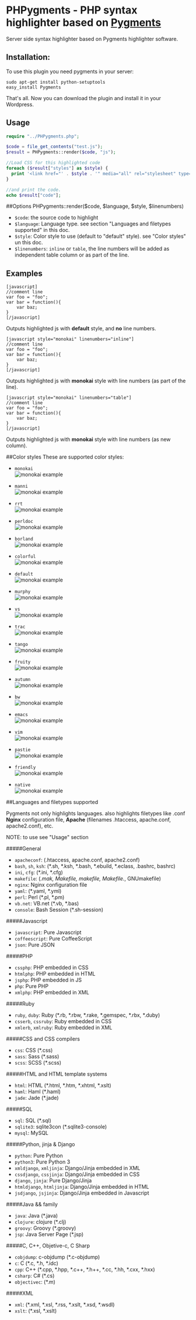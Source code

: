 PHPygments - PHP syntax highlighter based on [Pygments](http://pygments.org/ "")
======================
Server side syntax highlighter based on Pygments highlighter software.

## Installation:
To use this plugin you need pygments in your server:

```
sudo apt-get install python-setuptools
easy_install Pygments
```

That's all. Now you can download the plugin and install it in your Wordpress.

## Usage

```php
require "../PHPygments.php";

$code = file_get_contents("test.js");
$result = PHPygments::render($code, "js");

//Load CSS for this highlighted code
foreach ($result["styles"] as $style) {
  print '<link href="' . $style . '" media="all" rel="stylesheet" type="text/css" />';
}

//and print the code.
echo $result["code"];
```
##Options
PHPygments::render($code, $language, $style, $linenumbers)
* `$code`: the source code to highlight
* `$language`: Language type. see section "Languages and filetypes supported" in this doc.
* `$style`: Color style to use (default to "default" style). see "Color styles" un this doc.
* `$linenumbers`: `inline` or `table`, the line numbers will be added as independent table column or as part of the line.


## Examples
```
[javascript]
//comment line
var foo = "foo";
var bar = function(){
	var baz;
}
[/javascript]
```

Outputs highlighted js with **default** style, and **no** line numbers.

```
[javascript style="monokai" linenumbers="inline"]
//comment line
var foo = "foo";
var bar = function(){
	var baz;
}
[/javascript]
```
Outputs highlighted js with **monokai** style with line numbers (as part of the line).


```
[javascript style="monokai" linenumbers="table"]
//comment line
var foo = "foo";
var bar = function(){
	var baz;
}
[/javascript]
```
Outputs highlighted js with **monokai** style with line numbers (as new column).

##Color styles
These are supported color styles:

* `monokai`<br>
![monokai example](Documentation/img/style__0018_Layer-20.png "")

* `manni`<br>
![monokai example](Documentation/img/style__0017_Layer-19.png "")

* `rrt`<br>
![monokai example](Documentation/img/style__0016_Layer-18.png "")

* `perldoc`<br>
![monokai example](Documentation/img/style__0015_Layer-17.png "")

* `borland`<br>
![monokai example](Documentation/img/style__0014_Layer-16.png "")

* `colorful`<br>
![monokai example](Documentation/img/style__0013_Layer-15.png "")

* `default`<br>
![monokai example](Documentation/img/style__0012_Layer-14.png "")

* `murphy`<br>
![monokai example](Documentation/img/style__0011_Layer-13.png "")

* `vs`<br>
![monokai example](Documentation/img/style__0010_Layer-12.png "")

* `trac`<br>
![monokai example](Documentation/img/style__0009_Layer-11.png "")

* `tango`<br>
![monokai example](Documentation/img/style__0008_Layer-10.png "")

* `fruity`<br>
![monokai example](Documentation/img/style__0007_Layer-9.png "")

* `autumn`<br>
![monokai example](Documentation/img/style__0006_Layer-8.png "")

* `bw`<br>
![monokai example](Documentation/img/style__0005_Layer-7.png "")

* `emacs`<br>
![monokai example](Documentation/img/style__0004_Layer-6.png "")

* `vim`<br>
![monokai example](Documentation/img/style__0003_Layer-5.png "")

* `pastie`<br>
![monokai example](Documentation/img/style__0002_Layer-4.png "")

* `friendly`<br>
![monokai example](Documentation/img/style__0001_Layer-3.png "")

* `native`<br>
![monokai example](Documentation/img/style__0000_Layer-1.png "")


##Languages and filetypes supported

Pygments not only highlights languages. also highlights filetypes like .conf **Nginx** configuration file, **Apache** (filenames .htaccess, apache.conf, apache2.conf), etc.

NOTE: to use see "Usage" section

#####General
* `apacheconf`: (.htaccess, apache.conf, apache2.conf)
* `bash`, `sh`, `ksh`:
    (*.sh, *.ksh, *.bash, *.ebuild, *.eclass, .bashrc, bashrc)
* `ini`, `cfg`: (*.ini, *.cfg)
* `makefile`:
    (*.mak, Makefile, makefile, Makefile.*, GNUmakefile)
* `nginx`:
    Nginx configuration file
* `yaml`:
    (*.yaml, *.yml)
* `perl`:
    Perl (*.pl, *.pm)
* `vb.net`:
    VB.net (*.vb, *.bas)
* `console`:
    Bash Session (*.sh-session)

#####Javascript
* `javascript`: Pure Javascript
* `coffeescript`: Pure CoffeeScript
* `json`: Pure JSON

#####PHP
* `cssphp`: PHP embedded in CSS
* `htmlphp`: PHP embedded in HTML
* `jsphp`: PHP embedded in JS
* `php`: Pure PHP
* `xmlphp`: PHP embedded in XML

#####Ruby
* `ruby`, `duby`: Ruby (*.rb, *.rbw, *.rake, *.gemspec, *.rbx, *.duby)
* `csserb`, `cssruby`: Ruby embedded in CSS
* `xmlerb`, `xmlruby`: Ruby embedded in XML

#####CSS and CSS compilers
* `css`:
    CSS (*.css)
* `sass`:
    Sass (*.sass)
* `scss`:
    SCSS (*.scss)

#####HTML and HTML template systems
* `html`:
    HTML (*.html, *.htm, *.xhtml, *.xslt)
* `haml`:
    Haml (*.haml)
* `jade`:
    Jade (*.jade)

#####SQL
* `sql`:
    SQL (*.sql)
* `sqlite3`:
    sqlite3con (*.sqlite3-console)
* `mysql`:
    MySQL

#####Python, jinja & Django
* `python`: Pure Python
* `python3`: Pure Python 3
* `xmldjango`, `xmljinja`: Django/Jinja embedded in XML
* `cssdjango`, `cssjinja`: Django/Jinja embedded in CSS
* `django`, `jinja`: Pure Django/Jinja
* `htmldjango`, `htmljinja`: Django/Jinja embedded in HTML
* `jsdjango`, `jsjinja`: Django/Jinja embedded in Javascript

#####Java && family
* `java`:
    Java (*.java)
* `clojure`:
    clojure (*.clj)
* `groovy`:
    Groovy (*.groovy)
* `jsp`:
    Java Server Page (*.jsp)

#####C, C++, Objetive-c, C Sharp
* `cobjdump`: c-objdump (*.c-objdump)
* `c`: C (*.c, *.h, *.idc)
* `cpp`: C++ (*.cpp, *.hpp, *.c++, *.h++, *.cc, *.hh, *.cxx, *.hxx)
* `csharp`: C# (*.cs)
* `objectivec`: (*.m)

#####XML
* `xml`: (*.xml, *.xsl, *.rss, *.xslt, *.xsd, *.wsdl)
* `xslt`: (*.xsl, *.xslt)